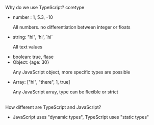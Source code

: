 Why do we use TypeScript?
coretype

<ul>
<li>number : 1, 5.3, -10</li><p>All numbers. no differentiation between integer or floats</p>
<li>string: "hi", 'hi', `hi`</li><p>All text values</p>
<li>boolean: true, flase</li>
<li>Object: {age: 30}</li><p>Any JavaScript object, more specific types are possible</p>
<li>Array: ["hi", "there", 1, true]</li><p>Any JavaScript array, type can be flexible or strict</p>

</ul>
<br/>
How different are TypeScript and JavaScript?
<ul>
<li>JavaScript uses "dynamic types", TypeScript uses "static types"</li>
</ul>
